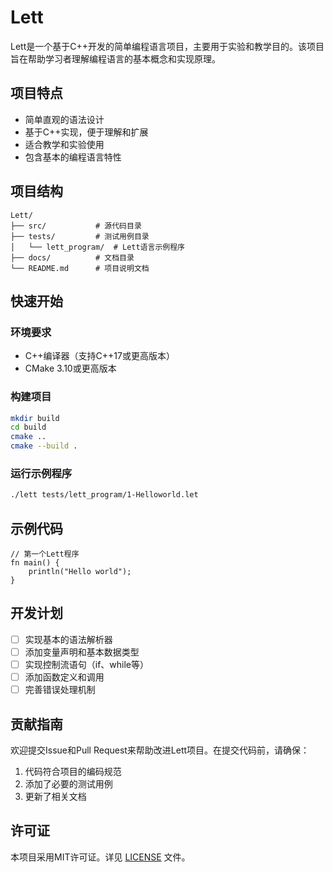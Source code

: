 # Lett

Lett是一个基于C++开发的简单编程语言项目，主要用于实验和教学目的。该项目旨在帮助学习者理解编程语言的基本概念和实现原理。

## 项目特点

- 简单直观的语法设计
- 基于C++实现，便于理解和扩展
- 适合教学和实验使用
- 包含基本的编程语言特性

## 项目结构

```
Lett/
├── src/           # 源代码目录
├── tests/         # 测试用例目录
│   └── lett_program/  # Lett语言示例程序
├── docs/          # 文档目录
└── README.md      # 项目说明文档
```

## 快速开始

### 环境要求

- C++编译器（支持C++17或更高版本）
- CMake 3.10或更高版本

### 构建项目

```bash
mkdir build
cd build
cmake ..
cmake --build .
```

### 运行示例程序

```bash
./lett tests/lett_program/1-Helloworld.let
```

## 示例代码

```lett
// 第一个Lett程序
fn main() {
    println("Hello world");
}
```

## 开发计划

- [ ] 实现基本的语法解析器
- [ ] 添加变量声明和基本数据类型
- [ ] 实现控制流语句（if、while等）
- [ ] 添加函数定义和调用
- [ ] 完善错误处理机制

## 贡献指南

欢迎提交Issue和Pull Request来帮助改进Lett项目。在提交代码前，请确保：

1. 代码符合项目的编码规范
2. 添加了必要的测试用例
3. 更新了相关文档

## 许可证

本项目采用MIT许可证。详见 [LICENSE](LICENSE) 文件。 